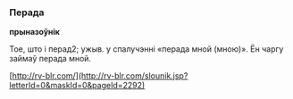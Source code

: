 ### Перада
**прыназоўнік**

Тое, што і перад2; ужыв. у спалучэнні «перада мной (мною)». Ён чаргу займаў перада мной.

<a rel="author">[http://rv-blr.com/](http://rv-blr.com/slounik.jsp?letterId=0&maskId=0&pageId=2292)</a>

